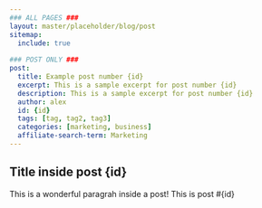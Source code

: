 ```yaml
---
### ALL PAGES ###
layout: master/placeholder/blog/post
sitemap:
  include: true
  
### POST ONLY ###
post:
  title: Example post number {id}
  excerpt: This is a sample excerpt for post number {id}
  description: This is a sample excerpt for post number {id}
  author: alex
  id: {id}
  tags: [tag, tag2, tag3]
  categories: [marketing, business]
  affiliate-search-term: Marketing
---
```


## Title inside post {id}
This is a wonderful paragrah inside a post! This is post #{id}
